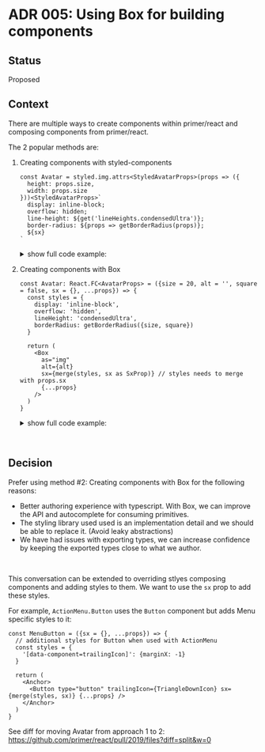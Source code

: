 # ADR 005: Using Box for building components

## Status

Proposed

## Context

There are multiple ways to create components within primer/react and composing components from primer/react.

The 2 popular methods are:

1.  Creating components with styled-components

    ```tsx
    const Avatar = styled.img.attrs<StyledAvatarProps>(props => ({
      height: props.size,
      width: props.size
    }))<StyledAvatarProps>`
      display: inline-block;
      overflow: hidden;
      line-height: ${get('lineHeights.condensedUltra')};
      border-radius: ${props => getBorderRadius(props)};
      ${sx}
    `
    ```

    <details>
      <summary>show full code example:</summary>

    ```tsx
    import styled from 'styled-components'
    import {get} from './constants'
    import sx, {SxProp} from './sx'
    import {ComponentProps} from './utils/types'

    // this component accepts sx prop
    type StyledAvatarProps = { ... } & SxProp

    export const Avatar = styled.img.attrs<StyledAvatarProps>(props => ({
      height: props.size,
      width: props.size
    }))<StyledAvatarProps>`
      display: inline-block;
      overflow: hidden;
      // get from theme with util
      line-height: ${get('lineHeights.condensedUltra')};
      // value can be a function
      border-radius: ${props => getBorderRadius(props)};
      // accepts sx prop
      ${sx}
    `

    // default props need to be defined after the component
    Avatar.defaultProps = {
      size: 20,
      alt: '',
      square: false
    }

    // border radius can come from a function
    const getBorderRadius = ({size, square}: StyledAvatarProps) => {
      if (square) {
        return size && size <= 24 ? '4px' : '6px'
      } else {
        return '50%'
      }
    }

    // types are exported with util
    export type AvatarProps = ComponentProps<typeof Avatar>
    ```

    Rendered output:

    ```html
    <!--
      render(<Avatar src="user.png" square size={24} />)
    
      notice the additional props that are passed down by styled-components
      because they resemble html attributes. className has Avatar in the name
    -->
    <img src="user.png" size="24" alt="" height="24" width="24" class="Avatar-sc-oifmh0-0 hHnZnB" />
    ```

    </details>

2.  Creating components with Box

    ```tsx
    const Avatar: React.FC<AvatarProps> = ({size = 20, alt = '', square = false, sx = {}, ...props}) => {
      const styles = {
        display: 'inline-block',
        overflow: 'hidden',
        lineHeight: 'condensedUltra',
        borderRadius: getBorderRadius({size, square})
      }

      return (
        <Box
          as="img"
          alt={alt}
          sx={merge(styles, sx as SxProp)} // styles needs to merge with props.sx
          {...props}
        />
      )
    }
    ```

    <details>
      <summary>show full code example:</summary>

    ```tsx
    import React from 'react'
    import Box from './Box'
    import {SxProp, merge} from './sx'

    // this component accepts sx prop (no need for util)
    export type AvatarProps = { ... } & SxProp

    // default props are defined on the component
    export const Avatar: React.FC<AvatarProps> = ({size = 20, alt = '', square = false, sx = {}, ...props}) => {
      const styles = {
        display: 'inline-block',
        overflow: 'hidden',
        // theme values used with styled-system
        lineHeight: 'condensedUltra',
        // value can be a function
        borderRadius: getBorderRadius({size, square})
      }

      return (
        <Box
          as="img"
          alt={alt}
          sx={merge(styles, sx as SxProp)} // styles needs to merge with props.sx
          {...props}
        />
      )
    }

    const getBorderRadius = ({size, square}: Pick<AvatarProps, 'size' | 'square'>) => {
      if (square) {
        return size && size <= 24 ? '4px' : '6px'
      } else {
        return '50%'
      }
    }

    export default Avatar
    ```

    ```html
    <!--
      render(<Avatar src="user.png" square size={24} />)
    
      notice that Avatar props were destructured out and not passed down
      to the html element.
      room for improvement: className does not have Avatar in name
      -->
    <img alt="" src="user.png" class="Box-sc-1gh2r6s-0 fduOtN" />
    ```

    </details>
      
&nbsp;
      
## Decision

Prefer using method #2: Creating components with Box for the following reasons:

- Better authoring experience with typescript. With Box, we can improve the API and autocomplete for consuming primitives.
- The styling library used used is an implementation detail and we should be able to replace it. (Avoid leaky abstractions)
- We have had issues with exporting types, we can increase confidence by keeping the exported types close to what we author.

&nbsp;

This conversation can be extended to overriding stlyes composing components and adding styles to them. We want to use the `sx` prop to add these styles.

For example, `ActionMenu.Button` uses the `Button` component but adds Menu specific styles to it:

```tsx
const MenuButton = ({sx = {}, ...props}) => {
  // additional styles for Button when used with ActionMenu
  const styles = {
    '[data-component=trailingIcon]': {marginX: -1}
  }

  return (
    <Anchor>
      <Button type="button" trailingIcon={TriangleDownIcon} sx={merge(styles, sx)} {...props} />
    </Anchor>
  )
}
```

See diff for moving Avatar from approach 1 to 2: https://github.com/primer/react/pull/2019/files?diff=split&w=0
